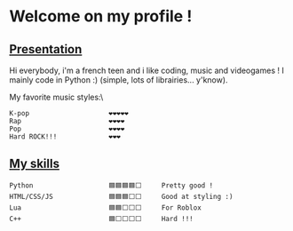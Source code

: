 # Welcome on my profile !

## <ins>Presentation</ins>

Hi everybody, i'm a french teen and i like coding, music and videogames ! I mainly code in Python :) (simple, lots of librairies... y'know).

My favorite music styles:\
```
K-pop                    ❤❤❤❤❤
Rap                      ❤❤❤❤
Pop                      ❤❤❤❤
Hard ROCK!!!             ❤❤❤
```

## <ins>My skills</ins>


```
Python                   🟦🟦🟦🟦⬜     Pretty good !
HTML/CSS/JS              🟦🟦🟦⬜⬜     Good at styling :)
Lua                      🟦🟦⬜⬜⬜     For Roblox
C++                      🟦⬜⬜⬜⬜     Hard !!!
```
